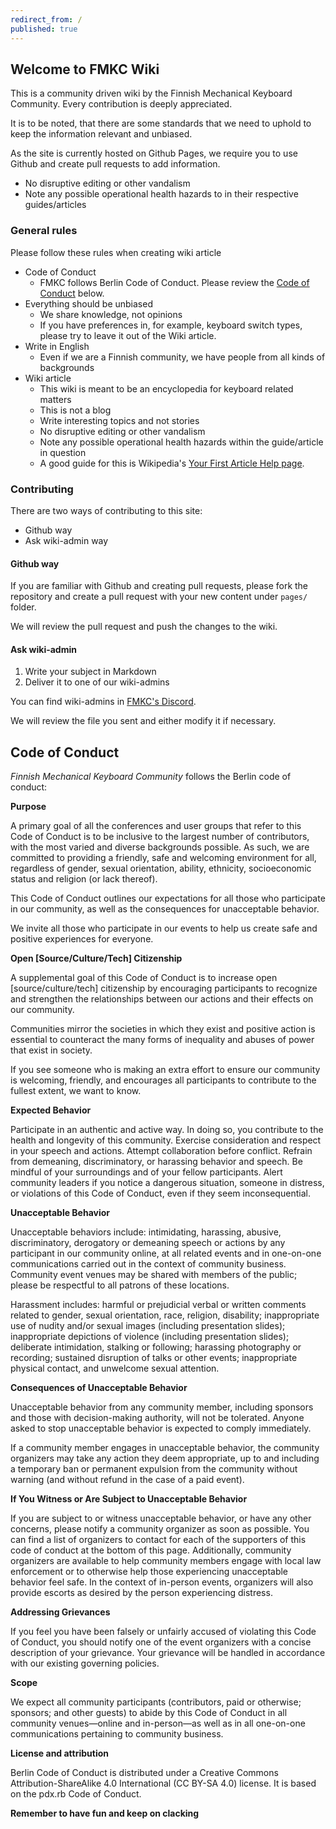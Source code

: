 ```yaml
---
redirect_from: /
published: true
---
```


## Welcome to FMKC Wiki

This is a community driven wiki by the Finnish Mechanical Keyboard Community.
Every contribution is deeply appreciated.

It is to be noted, that there are some standards that we need to uphold to keep the information relevant and unbiased.

As the site is currently hosted on Github Pages, we require you to use Github and create pull requests to add information. 

- No disruptive editing or other vandalism
- Note any possible operational health hazards to in their respective guides/articles

### General rules
Please follow these rules when creating wiki article
- Code of Conduct
  - FMKC follows Berlin Code of Conduct. Please review the [Code of Conduct](https://blog.kristiansyrjanen.com/wiki/landing-page#code-of-conduct) below.
- Everything should be unbiased
  - We share knowledge, not opinions
  - If you have preferences in, for example, keyboard switch types, please try to leave it out of the Wiki article.
- Write in English
  - Even if we are a Finnish community, we have people from all kinds of backgrounds
- Wiki article
  - This wiki is meant to be an encyclopedia for keyboard related matters
  - This is not a blog
  - Write interesting topics and not stories
  - No disruptive editing or other vandalism
  - Note any possible operational health hazards within the guide/article in question
  - A good guide for this is Wikipedia's [Your First Article Help page](https://en.wikipedia.org/wiki/Help:Your_first_article).
  
### Contributing

There are two ways of contributing to this site:
- Github way
- Ask wiki-admin way

#### Github way

If you are familiar with Github and creating pull requests, please fork the repository and create a pull request with your new content under `pages/` folder.

We will review the pull request and push the changes to the wiki.

#### Ask wiki-admin

1. Write your subject in Markdown
2. Deliver it to one of our wiki-admins

You can find wiki-admins in [FMKC's Discord](https://discord.fmkc.fi/).

We will review the file you sent and either modify it if necessary.


## Code of Conduct

_Finnish Mechanical Keyboard Community_ follows the Berlin code of conduct:

**Purpose**

A primary goal of all the conferences and user groups that refer to this Code of Conduct is to be inclusive to the largest number of contributors, with the most varied and diverse backgrounds possible. As such, we are committed to providing a friendly, safe and welcoming environment for all, regardless of gender, sexual orientation, ability, ethnicity, socioeconomic status and religion (or lack thereof).

This Code of Conduct outlines our expectations for all those who participate in our community, as well as the consequences for unacceptable behavior.

We invite all those who participate in our events to help us create safe and positive experiences for everyone.

**Open [Source/Culture/Tech] Citizenship**

A supplemental goal of this Code of Conduct is to increase open [source/culture/tech] citizenship by encouraging participants to recognize and strengthen the relationships between our actions and their effects on our community.

Communities mirror the societies in which they exist and positive action is essential to counteract the many forms of inequality and abuses of power that exist in society.

If you see someone who is making an extra effort to ensure our community is welcoming, friendly, and encourages all participants to contribute to the fullest extent, we want to know.

**Expected Behavior**

Participate in an authentic and active way. In doing so, you contribute to the health and longevity of this community.
Exercise consideration and respect in your speech and actions.
Attempt collaboration before conflict.
Refrain from demeaning, discriminatory, or harassing behavior and speech.
Be mindful of your surroundings and of your fellow participants. Alert community leaders if you notice a dangerous situation, someone in distress, or violations of this Code of Conduct, even if they seem inconsequential.

**Unacceptable Behavior**

Unacceptable behaviors include: intimidating, harassing, abusive, discriminatory, derogatory or demeaning speech or actions by any participant in our community online, at all related events and in one-on-one communications carried out in the context of community business. Community event venues may be shared with members of the public; please be respectful to all patrons of these locations.

Harassment includes: harmful or prejudicial verbal or written comments related to gender, sexual orientation, race, religion, disability; inappropriate use of nudity and/or sexual images (including presentation slides); inappropriate depictions of violence (including presentation slides); deliberate intimidation, stalking or following; harassing photography or recording; sustained disruption of talks or other events; inappropriate physical contact, and unwelcome sexual attention.

**Consequences of Unacceptable Behavior**

Unacceptable behavior from any community member, including sponsors and those with decision-making authority, will not be tolerated. Anyone asked to stop unacceptable behavior is expected to comply immediately.

If a community member engages in unacceptable behavior, the community organizers may take any action they deem appropriate, up to and including a temporary ban or permanent expulsion from the community without warning (and without refund in the case of a paid event).

**If You Witness or Are Subject to Unacceptable Behavior**

If you are subject to or witness unacceptable behavior, or have any other concerns, please notify a community organizer as soon as possible. You can find a list of organizers to contact for each of the supporters of this code of conduct at the bottom of this page. Additionally, community organizers are available to help community members engage with local law enforcement or to otherwise help those experiencing unacceptable behavior feel safe. In the context of in-person events, organizers will also provide escorts as desired by the person experiencing distress.

**Addressing Grievances**

If you feel you have been falsely or unfairly accused of violating this Code of Conduct, you should notify one of the event organizers with a concise description of your grievance. Your grievance will be handled in accordance with our existing governing policies.

**Scope**

We expect all community participants (contributors, paid or otherwise; sponsors; and other guests) to abide by this Code of Conduct in all community venues—online and in-person—as well as in all one-on-one communications pertaining to community business.

**License and attribution**

Berlin Code of Conduct is distributed under a Creative Commons Attribution-ShareAlike 4.0 International (CC BY-SA 4.0) license. It is based on the pdx.rb Code of Conduct.

**Remember to have fun and keep on clacking**
